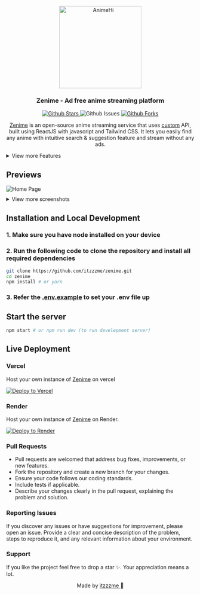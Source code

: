 <p align="center">
  <div align="center">
    <a href="https://zenimestream.pages.dev/">
      <img alt="AnimeHi" src="https://raw.githubusercontent.com/itzzzme/zenime/refs/heads/main/public/logo.png" width="220"/>
    </a>
  </div>
    <h3 align="center">Zenime - Ad free anime streaming platform</h3>
    <p align="center">
  <a href="https://github.com/itzzzme/zenime">
      <img src="https://img.shields.io/github/stars/itzzzme/zenime" alt="Github Stars">
    </a>
      <img src="https://img.shields.io/github/issues/itzzzme/zenime" alt="Github Issues">
     <a href="https://github.com/itzzzme/zenime">
      <img src="https://img.shields.io/github/forks/itzzzme/zenime" alt="Github Forks" />
    </a>
</p>
</p>
<p align="center">
    <a href="https://zenimestream.pages.dev">Zenime</a> is an open-source anime streaming service that uses <a href="https://github.com/itzzzme/anime-api">custom</a> API, built using ReactJS with javascript and Tailwind CSS. It lets you easily find any anime with intuitive search & suggestion feature and stream without any ads.
 </p>

<details>
<summary>View more Features</summary>

### General

- Sub Anime support
- Dub Anime support
- User-friendly interface
- Mobile responsive
- Fast page load
- Character & Voice Actors

### Watch Page

- Related Animes
- Recommended Animes
- Available seasons
- Estimated schedule of upcoming episodes
- **Player**
  - Autoplay
  - Autoskip intro/outro

</details>

## Previews

<div style="text-align: left;">
  <img src="https://raw.githubusercontent.com/itzzzme/zenime/refs/heads/main/public/homepage.webp" alt="Home Page" style="max-width: 80%;" >
  <details>
  <summary style="margin-top:10px">View more screenshots</summary>
  <br/>
  AnimeInfo Page
  <img style="margin-top:10px" src="https://raw.githubusercontent.com/itzzzme/zenime/refs/heads/main/public/animeinfo.webp" alt="AnimeInfo Page" style="max-width: 80%;">
  <br/>
  Searchbar
  <img style="margin-top:10px" src="https://raw.githubusercontent.com/itzzzme/zenime/refs/heads/main/public/searchbar.webp" alt="Searchbar" style="max-width: 50%;">
  <br/>
  Character & Voice Actors
  <img style="margin-top:10px" src="https://raw.githubusercontent.com/itzzzme/zenime/refs/heads/main/public/voiceactors.webp" alt="Character & Voice Actors" style="max-width: 80%;">
  <br/>
  Watch Page
  <img style="margin-top:10px" src="https://raw.githubusercontent.com/itzzzme/zenime/refs/heads/main/public/watchpage.webp" alt="Watch Page" style="max-width: 80%;">
  <br/>
  </details>
</div>

## Installation and Local Development

### 1. Make sure you have node installed on your device

### 2. Run the following code to clone the repository and install all required dependencies

```bash
git clone https://github.com/itzzzme/zenime.git
cd zenime
npm install # or yarn
```

### 3. Refer the <a href="https://github.com/itzzzme/zenime/blob/main/.env.example">.env.example</a> to set your .env file up

## Start the server

```bash
npm start # or npm run dev (to run develepment server)
```
## Live Deployment

### Vercel

Host your own instance of <a href="https://zenimestream.pages.dev">Zenime</a>  on vercel

[![Deploy to Vercel](https://vercel.com/button)](https://vercel.com/new/clone?repository-url=https://vercel.com/new/clone?repository-url=https://github.com/itzzzme/zenime)

### Render

Host your own instance of <a href="https://zenimestream.pages.dev">Zenime</a> on Render.

[![Deploy to Render](https://render.com/images/deploy-to-render-button.svg)](https://render.com/deploy?repo=https://github.com/itzzzme/zenime)

### Pull Requests

- Pull requests are welcomed that address bug fixes, improvements, or new features.
- Fork the repository and create a new branch for your changes.
- Ensure your code follows our coding standards.
- Include tests if applicable.
- Describe your changes clearly in the pull request, explaining the problem and solution.

 ### Reporting Issues

If you discover any issues or have suggestions for improvement, please open an issue. Provide a clear and concise description of the problem, steps to reproduce it, and any relevant information about your environment.

### Support

 If you like the project feel free to drop a star ✨. Your appreciation means a lot.

<p align="center" style="text-decoration: none;">Made by <a href="https://github.com/itzzzme" tarGET="_blank">itzzzme 
</a>🫰</p>